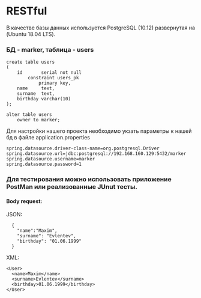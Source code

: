 # RESTful

В качестве базы данных используется PostgreSQL (10.12) развернутая на (Ubuntu 18.04 LTS).

### БД - marker, таблица - users

    create table users
    (
        id       serial not null
            constraint users_pk
                primary key,
        name     text,
        surname  text,
        birthday varchar(10)
    );

    alter table users
        owner to marker;
Для настройки нашего проекта необходимо укзать параметры к нашей бд в файле application.properties

    spring.datasource.driver-class-name=org.postgresql.Driver
    spring.datasource.url=jdbc:postgresql://192.168.160.129:5432/marker
    spring.datasource.username=marker
    spring.datasource.password=1
    

### Для тестирования можно использовать приложение PostMan или реализованные JUnut тесты.

   #### Body request:
   
  
   JSON:
   
      {
        "name":"Maxim",
        "surname": "Evlentev",
        "birthday": "01.06.1999"
      }
  
  XML:
  
    <User>
      <name>Maxim</name>
      <surname>Evlentev</surname>
      <birthday>01.06.1999</birthday>
    </User>

  
  
